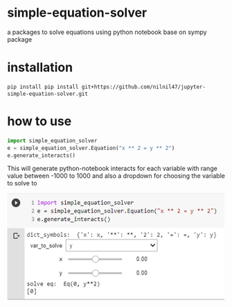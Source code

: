 # simple-equation-solver

a packages to solve equations using python notebook base on sympy package

# installation
```
pip install pip install git+https://github.com/nilnil47/jupyter-simple-equation-solver.git
```

# how to use
```python
import simple_equation_solver
e = simple_equation_solver.Equation("x ** 2 = y ** 2")
e.generate_interacts()
```

This will generate python-notebook interacts for each variable with range value between -1000 to 1000
and also a dropdown for choosing the variable to solve to

![](simple_equation_solver_demo.gif)  


